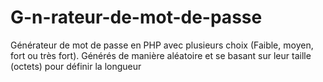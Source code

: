 # G-n-rateur-de-mot-de-passe
Générateur de mot de passe en PHP avec plusieurs choix (Faible, moyen, fort ou très fort). Générés de manière aléatoire et se basant sur leur taille (octets) pour définir la longueur
